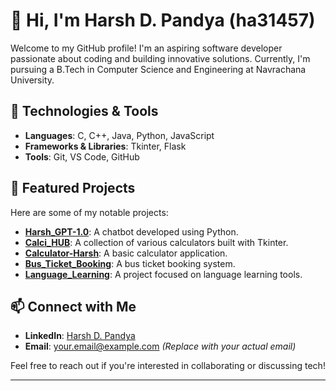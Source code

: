 # 👋 Hi, I'm Harsh D. Pandya (ha31457)

Welcome to my GitHub profile! I'm an aspiring software developer passionate about coding and building innovative solutions. Currently, I'm pursuing a B.Tech in Computer Science and Engineering at Navrachana University.

## 🔧 Technologies & Tools

- **Languages**: C, C++, Java, Python, JavaScript
- **Frameworks & Libraries**: Tkinter, Flask
- **Tools**: Git, VS Code, GitHub

## 🚀 Featured Projects

Here are some of my notable projects:

- **[Harsh_GPT-1.0](https://github.com/ha31457/Harsh_GPT-1.0)**: A chatbot developed using Python.
- **[Calci_HUB](https://github.com/ha31457/Calci_HUB)**: A collection of various calculators built with Tkinter.
- **[Calculator-Harsh](https://github.com/ha31457/Calculator-Harsh)**: A basic calculator application.
- **[Bus_Ticket_Booking](https://github.com/ha31457/Bus_Ticket_Booking)**: A bus ticket booking system.
- **[Language_Learning](https://github.com/ha31457/Language_Learning)**: A project focused on language learning tools.

## 📫 Connect with Me

- **LinkedIn**: [Harsh D. Pandya](https://www.linkedin.com/in/pandya-harsh-dushyantbhai/)
- **Email**: [your.email@example.com](mailto:your.email@example.com) *(Replace with your actual email)*

Feel free to reach out if you're interested in collaborating or discussing tech!

---

